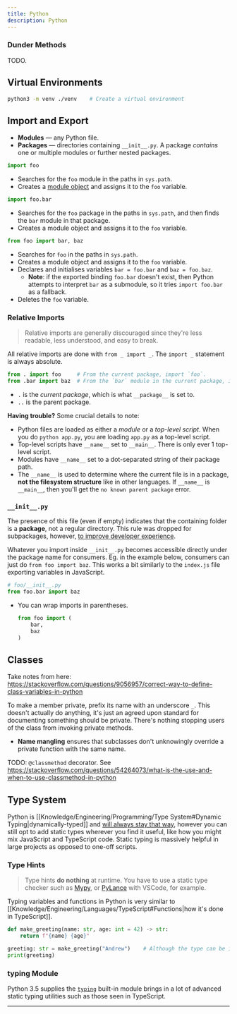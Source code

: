 ```yaml
---
title: Python
description: Python
---
```





### Dunder Methods
TODO.


## Virtual Environments

```bash
python3 -m venv ./venv    # Create a virtual environment 
```

## Import and Export
- **Modules** — any Python file.
- **Packages** — directories containing `__init__.py`. A package *contains* one or multiple modules or further nested packages.

```python
import foo
```
- Searches for the `foo` module in the paths in `sys.path`.
- Creates a [module object](https://github.com/python/cpython/blob/3.9/Objects/moduleobject.c) and assigns it to the `foo` variable.

```python
import foo.bar
```
- Searches for the `foo` package in the paths in `sys.path`, and then finds the `bar` module in that package.
- Creates a module object and assigns it to the `foo` variable. 

```python
from foo import bar, baz
```
- Searches for `foo` in the paths in `sys.path`.
- Creates a module object and assigns it to the `foo` variable. 
- Declares and initialises variables `bar = foo.bar` and `baz = foo.baz`.
    - **Note**: if the exported binding `foo.bar` doesn't exist, then Python attempts to interpret `bar` as a submodule, so it tries `import foo.bar` as a fallback.
- Deletes the `foo` variable.

### Relative Imports
> Relative imports are generally discouraged since they're less readable, less understood, and easy to break.

All relative imports are done with `from _ import _`. The `import _` statement is always absolute.
```python
from . import foo     # From the current package, import `foo`.
from .bar import baz  # From the `bar` module in the current package, import `baz`.
```
- `.` is the *current package*, which is what `__package__` is set to.
- `..` is the parent package.

**Having trouble?**
Some crucial details to note:
- Python files are loaded as either a *module* or a *top-level script*. When you do `python app.py`, you are loading `app.py` as a top-level script.
- Top-level scripts have `__name__` set to `__main__`. There is only ever 1 top-level script.
- Modules have `__name__` set to a dot-separated string of their package path.
- The `__name__` is used to determine where the current file is in a package, **not the filesystem structure** like in other languages. If `__name__` is `__main__`, then you'll get the `no known parent package` error.

### `__init__.py`
The presence of this file (even if empty) indicates that the containing folder is a **package**, not a regular directory. This rule was dropped for subpackages, however, [to improve developer experience](https://mail.python.org/pipermail/python-dev/2006-April/064400.html).

Whatever you import inside `__init__.py` becomes accessible directly under the package name for consumers. Eg. in the example below, consumers can just do `from foo import baz`. This works a bit similarly to the `index.js` file exporting variables in JavaScript.
```python
# foo/__init__.py
from foo.bar import baz
```



- You can wrap imports in parentheses.
    ```python
    from foo import (
        bar,
        baz
    )
    ```

## Classes

Take notes from here: https://stackoverflow.com/questions/9056957/correct-way-to-define-class-variables-in-python

To make a member private, prefix its name with an underscore `_`. This doesn't actually do anything, it's just an agreed upon standard for documenting something  should be private. There's nothing stopping users of the class from invoking private methods.
- **Name mangling** ensures that subclasses don't unknowingly override a private function with the same name.

TODO: `@classmethod` decorator. See https://stackoverflow.com/questions/54264073/what-is-the-use-and-when-to-use-classmethod-in-python

## Type System
Python is [[Knowledge/Engineering/Programming/Type System#Dynamic Typing|dynamically-typed]] and [will always stay that way](https://peps.python.org/pep-0484/#non-goals), however you can still opt to add static types wherever you find it useful, like how you might mix JavaScript and TypeScript code. Static typing is massively helpful in large projects as opposed to one-off scripts.

### Type Hints
> Type hints **do nothing** at runtime. You have to use a static type checker such as [Mypy](https://realpython.com/python-type-checking/), or [PyLance](https://marketplace.visualstudio.com/items?itemName=ms-python.vscode-pylance) with VSCode, for example.

Typing variables and functions in Python is very similar to [[Knowledge/Engineering/Languages/TypeScript#Functions|how it's done in TypeScript]]. 
```python
def make_greeting(name: str, age: int = 42) -> str:
    return f"{name} {age}"

greeting: str = make_greeting("Andrew")    # Although the type can be inferred, annotating the type is still great for documentation.
print(greeting)
```

### typing Module
Python 3.5 supplies the [`typing`](https://docs.python.org/3/library/typing.html) built-in module brings in a lot of advanced static typing utilities such as those seen in TypeScript. 

---
